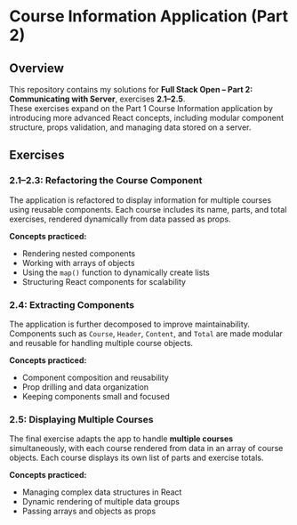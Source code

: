 # Course Information Application (Part 2)

## Overview  
This repository contains my solutions for **Full Stack Open – Part 2: Communicating with Server**, exercises **2.1–2.5**.  
These exercises expand on the Part 1 Course Information application by introducing more advanced React concepts, including modular component structure, props validation, and managing data stored on a server.

## Exercises  

### 2.1–2.3: Refactoring the Course Component  
The application is refactored to display information for multiple courses using reusable components. Each course includes its name, parts, and total exercises, rendered dynamically from data passed as props.

**Concepts practiced:**  
- Rendering nested components  
- Working with arrays of objects  
- Using the `map()` function to dynamically create lists  
- Structuring React components for scalability  

### 2.4: Extracting Components  
The application is further decomposed to improve maintainability. Components such as `Course`, `Header`, `Content`, and `Total` are made modular and reusable for handling multiple course objects.

**Concepts practiced:**  
- Component composition and reusability  
- Prop drilling and data organization  
- Keeping components small and focused  

### 2.5: Displaying Multiple Courses  
The final exercise adapts the app to handle **multiple courses** simultaneously, with each course rendered from data in an array of course objects. Each course displays its own list of parts and exercise totals.

**Concepts practiced:**  
- Managing complex data structures in React  
- Dynamic rendering of multiple data groups  
- Passing arrays and objects as props 